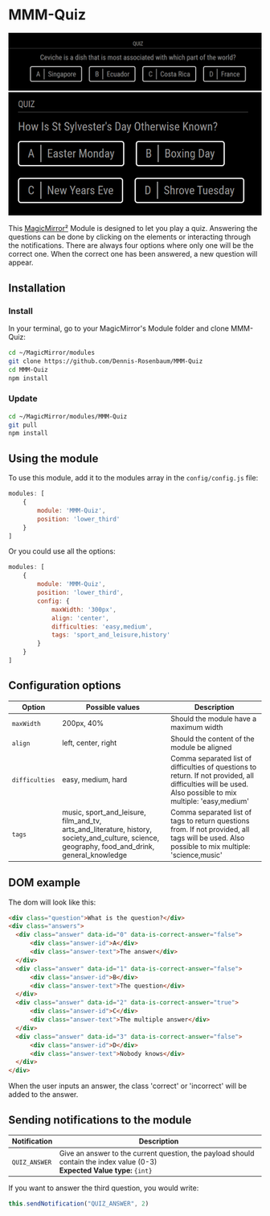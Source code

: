 # MMM-Quiz

![Example of MMM-Quiz](./example_1.png)
![Another example of MMM-Quiz](./example_2.png)

This [MagicMirror²][mm] Module is designed to let you play a quiz. Answering the questions can be done by clicking on the elements or interacting through the notifications. There are always four options where only one will be the correct one. When the correct one has been answered, a new question will appear.

## Installation

### Install

In your terminal, go to your MagicMirror's Module folder and clone MMM-Quiz:

```bash
cd ~/MagicMirror/modules
git clone https://github.com/Dennis-Rosenbaum/MMM-Quiz
cd MMM-Quiz
npm install
```

### Update

```bash
cd ~/MagicMirror/modules/MMM-Quiz
git pull
npm install
```

## Using the module

To use this module, add it to the modules array in the `config/config.js` file:
```js
modules: [
    {
        module: 'MMM-Quiz',
        position: 'lower_third'
    }
]
```

Or you could use all the options:
```js
modules: [
    {
        module: 'MMM-Quiz',
        position: 'lower_third',
        config: {
            maxWidth: '300px',
            align: 'center',
            difficulties: 'easy,medium',
            tags: 'sport_and_leisure,history'
        }
    }
]
```

## Configuration options

Option|Possible values|Description
------|------|-----------
`maxWidth`|200px, 40%|Should the module have a maximum width
`align`|left, center, right|Should the content of the module be aligned
`difficulties`|easy, medium, hard|Comma separated list of difficulties of questions to return. If not provided, all difficulties will be used. Also possible to mix multiple: 'easy,medium'
`tags`|music, sport_and_leisure, film_and_tv, arts_and_literature, history, society_and_culture, science, geography, food_and_drink, general_knowledge|Comma separated list of tags to return questions from. If not provided, all tags will be used. Also possible to mix multiple: 'science,music'

## DOM example
The dom will look like this:

```html
<div class="question">What is the question?</div>
<div class="answers">
  <div class="answer" data-id="0" data-is-correct-answer="false">
      <div class="answer-id">A</div>
      <div class="answer-text">The answer</div>
  </div>
  <div class="answer" data-id="1" data-is-correct-answer="false">
      <div class="answer-id">B</div>
      <div class="answer-text">The question</div>
  </div>
  <div class="answer" data-id="2" data-is-correct-answer="true">
      <div class="answer-id">C</div>
      <div class="answer-text">The multiple answer</div>
  </div>
  <div class="answer" data-id="3" data-is-correct-answer="false">
      <div class="answer-id">D</div>
      <div class="answer-text">Nobody knows</div>
  </div>
</div>
```

When the user inputs an answer, the class 'correct' or 'incorrect' will be added to the answer. 

## Sending notifications to the module

Notification|Description
------|-----------
`QUIZ_ANSWER`|Give an answer to the current question, the payload should contain the index value (0-3)<br/>**Expected Value type:** `{int}`

If you want to answer the third question, you would write:
```js
this.sendNotification("QUIZ_ANSWER", 2)
```

[mm]: https://github.com/MagicMirrorOrg/MagicMirror